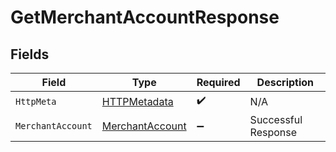 # GetMerchantAccountResponse


## Fields

| Field                                                         | Type                                                          | Required                                                      | Description                                                   |
| ------------------------------------------------------------- | ------------------------------------------------------------- | ------------------------------------------------------------- | ------------------------------------------------------------- |
| `HttpMeta`                                                    | [HTTPMetadata](../../Models/Components/HTTPMetadata.md)       | :heavy_check_mark:                                            | N/A                                                           |
| `MerchantAccount`                                             | [MerchantAccount](../../Models/Components/MerchantAccount.md) | :heavy_minus_sign:                                            | Successful Response                                           |